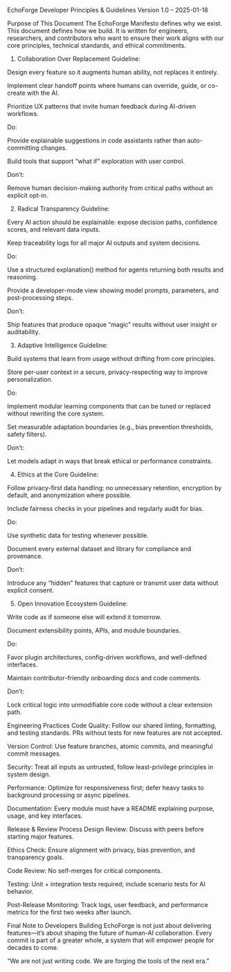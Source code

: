 EchoForge Developer Principles & Guidelines
Version 1.0 – 2025-01-18

Purpose of This Document
The EchoForge Manifesto defines why we exist. This document defines how we build.
It is written for engineers, researchers, and contributors who want to ensure their work aligns with our core principles, technical standards, and ethical commitments.

1. Collaboration Over Replacement
Guideline:

Design every feature so it augments human ability, not replaces it entirely.

Implement clear handoff points where humans can override, guide, or co-create with the AI.

Prioritize UX patterns that invite human feedback during AI-driven workflows.

Do:

Provide explainable suggestions in code assistants rather than auto-committing changes.

Build tools that support “what if” exploration with user control.

Don’t:

Remove human decision-making authority from critical paths without an explicit opt-in.

2. Radical Transparency
Guideline:

Every AI action should be explainable: expose decision paths, confidence scores, and relevant data inputs.

Keep traceability logs for all major AI outputs and system decisions.

Do:

Use a structured explanation() method for agents returning both results and reasoning.

Provide a developer-mode view showing model prompts, parameters, and post-processing steps.

Don’t:

Ship features that produce opaque “magic” results without user insight or auditability.

3. Adaptive Intelligence
Guideline:

Build systems that learn from usage without drifting from core principles.

Store per-user context in a secure, privacy-respecting way to improve personalization.

Do:

Implement modular learning components that can be tuned or replaced without rewriting the core system.

Set measurable adaptation boundaries (e.g., bias prevention thresholds, safety filters).

Don’t:

Let models adapt in ways that break ethical or performance constraints.

4. Ethics at the Core
Guideline:

Follow privacy-first data handling: no unnecessary retention, encryption by default, and anonymization where possible.

Include fairness checks in your pipelines and regularly audit for bias.

Do:

Use synthetic data for testing whenever possible.

Document every external dataset and library for compliance and provenance.

Don’t:

Introduce any “hidden” features that capture or transmit user data without explicit consent.

5. Open Innovation Ecosystem
Guideline:

Write code as if someone else will extend it tomorrow.

Document extensibility points, APIs, and module boundaries.

Do:

Favor plugin architectures, config-driven workflows, and well-defined interfaces.

Maintain contributor-friendly onboarding docs and code comments.

Don’t:

Lock critical logic into unmodifiable core code without a clear extension path.

Engineering Practices
Code Quality: Follow our shared linting, formatting, and testing standards. PRs without tests for new features are not accepted.

Version Control: Use feature branches, atomic commits, and meaningful commit messages.

Security: Treat all inputs as untrusted, follow least-privilege principles in system design.

Performance: Optimize for responsiveness first; defer heavy tasks to background processing or async pipelines.

Documentation: Every module must have a README explaining purpose, usage, and key interfaces.

Release & Review Process
Design Review: Discuss with peers before starting major features.

Ethics Check: Ensure alignment with privacy, bias prevention, and transparency goals.

Code Review: No self-merges for critical components.

Testing: Unit + integration tests required; include scenario tests for AI behavior.

Post-Release Monitoring: Track logs, user feedback, and performance metrics for the first two weeks after launch.

Final Note to Developers
Building EchoForge is not just about delivering features—it’s about shaping the future of human-AI collaboration. Every commit is part of a greater whole, a system that will empower people for decades to come.

“We are not just writing code. We are forging the tools of the next era.”
